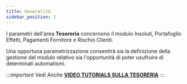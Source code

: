 ```yaml
---
title: Generalità
sidebar_position: 1
---
```


I parametri dell'area **Tesoreria** concernono il modulo Insoluti, Portafoglio Effetti, Pagamenti Fornitore e Rischio Clienti.

Una opportuna parametrizzazione consentirà sia la definizione della gestione del modulo relativo sia l'opportunità di poter usufruire di determinati automatismi. 


:::important Vedi Anche
[**VIDEO TUTORIALS SULLA TESORERIA**](/docs/video/treasury/video)
:::